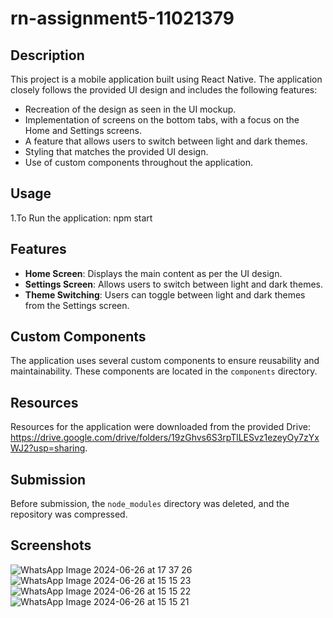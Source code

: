 # rn-assignment5-11021379

## Description

This project is a mobile application built using React Native. The application closely follows the provided UI design and includes the following features:
- Recreation of the design as seen in the UI mockup.
- Implementation of screens on the bottom tabs, with a focus on the Home and Settings screens.
- A feature that allows users to switch between light and dark themes.
- Styling that matches the provided UI design.
- Use of custom components throughout the application.


## Usage

1.To Run the application:
   npm start

## Features

- **Home Screen**: Displays the main content as per the UI design.
- **Settings Screen**: Allows users to switch between light and dark themes.
- **Theme Switching**: Users can toggle between light and dark themes from the Settings screen.

## Custom Components

The application uses several custom components to ensure reusability and maintainability. These components are located in the `components` directory.

## Resources

Resources for the application were downloaded from the provided Drive: https://drive.google.com/drive/folders/19zGhvs6S3rpTlLESvz1ezeyOy7zYxWJ2?usp=sharing.

## Submission

Before submission, the `node_modules` directory was deleted, and the repository was compressed.


## Screenshots
![WhatsApp Image 2024-06-26 at 17 37 26](https://github.com/Curlvyn/rn-assignment5-11021379/assets/170081196/905bd5db-2864-49b5-baba-0c197f23ab76)
![WhatsApp Image 2024-06-26 at 15 15 23](https://github.com/Curlvyn/rn-assignment5-11021379/assets/170081196/47fa42f4-2ee1-4fe5-964e-63a7fe832e17)
![WhatsApp Image 2024-06-26 at 15 15 22](https://github.com/Curlvyn/rn-assignment5-11021379/assets/170081196/974c906e-b3eb-46a4-a077-5aac86e6a3e2)
![WhatsApp Image 2024-06-26 at 15 15 21](https://github.com/Curlvyn/rn-assignment5-11021379/assets/170081196/99e43160-a595-4fc4-bbc3-b17b1b40812f)

